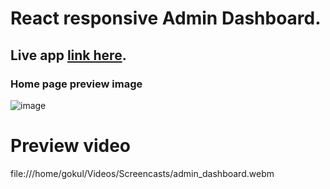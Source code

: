 # React responsive Admin Dashboard.

## Live app [link here](https://mythu-admin-dashboard.netlify.app/).

### Home page preview image
![image](https://user-images.githubusercontent.com/113460532/210592321-b3fca639-22a9-421d-934b-5cc685ea0d8e.png)

# Preview video
 file:///home/gokul/Videos/Screencasts/admin_dashboard.webm
